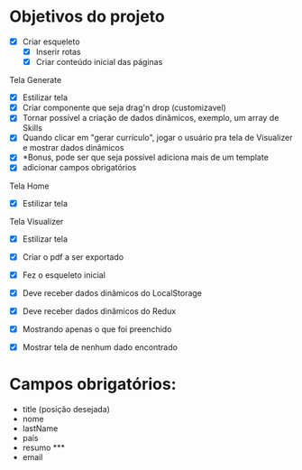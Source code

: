 # Objetivos do projeto

- [x] Criar esqueleto
  - [x] Inserir rotas
  - [x] Criar conteúdo inicial das páginas

Tela Generate
- [x] Estilizar tela
- [x] Criar componente que seja drag'n drop (customizavel)
- [x] Tornar possível a criação de dados dinâmicos, exemplo, um array de Skills
- [x] Quando clicar em "gerar currículo", jogar o usuário pra tela de Visualizer e mostrar dados dinâmicos
- [x] *Bonus, pode ser que seja possível adiciona mais de um template
- [x] adicionar campos obrigatórios

Tela Home
- [x] Estilizar tela

Tela Visualizer
- [x] Estilizar tela
- [x] Criar o pdf a ser exportado
- [x] Fez o esqueleto inicial
- [x] Deve receber dados dinâmicos do LocalStorage
- [x] Deve receber dados dinâmicos do Redux
- [x] Mostrando apenas o que foi preenchido
- [x] Mostrar tela de nenhum dado encontrado


# Campos obrigatórios:

- title (posição desejada)
- nome
- lastName
- país
- resumo ***
- email